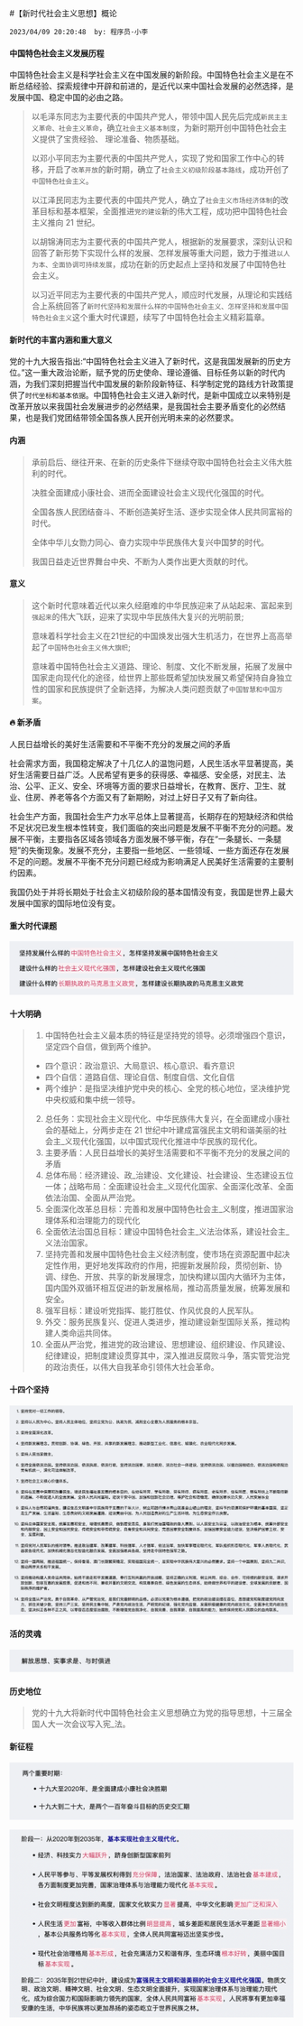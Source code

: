 #【新时代社会主义思想】概论

`2023/04/09 20:20:48  by: 程序员·小李`

#### 中国特色社会主义发展历程

中国特色社会主义是科学社会主义在中国发展的新阶段。中国特色社会主义是在不断总结经验、探索规律中开辟和前进的，是近代以来中国社会发展的必然选择，是发展中国、稳定中国的必由之路。

> 以毛泽东同志为主要代表的中国共产党人，带领中国人民先后完成`新民主主义革命、社会主义革命`，确立`社会主义基本制度`，为新时期开创中国特色社会主义提供了宝贵经验、 理论准备、物质基础。
> 
> 以邓小平同志为主要代表的中国共产党人，实现了党和国家工作中心的转移，开启了`改革开放`的新时期，确立了`社会主义初级阶段基本路线`，成功开创了`中国特色社会主义`。
> 
> 以江泽民同志为主要代表的中国共产党人，确立了`社会主义市场经济体制`的改革目标和基本框架，全面推进`党的建设`新的伟大工程，成功把中国特色社会主义推向 21 世纪。
> 
> 以胡锦涛同志为主要代表的中国共产党人，根据新的发展要求，深刻认识和回答了新形势下实现什么样的发展、怎样发展等重大问题，致力于推进`以人为本、全面协调可持续发展`，成功在新的历史起点上坚持和发展了中国特色社会主义。
> 
> 以习近平同志为主要代表的中国共产党人，顺应时代发展，从理论和实践结合上系统回答了`新时代坚持和发展什么样的中国特色社会主义、怎样坚持和发展中国特色社会主义`这个重大时代课题，续写了中国特色社会主义精彩篇章。
 

#### 新时代的丰富内涵和重大意义

党的十九大报告指出:“中国特色社会主义进入了新时代，这是我国发展新的历史方位。”这一重大政治论断，赋予党的历史使命、理论遵循、目标任务以新的时代内涵，为我们深刻把握当代中国发展的新阶段新特征、科学制定党的路线方针政策提供了`时代坐标和基本依据`。中国特色社会主义进入新时代，是新中国成立以来特别是改革开放以来我国社会发展进步的必然结果，是我国社会主要矛盾变化的必然结果，也是我们党团结带领全国各族人民开创光明未来的必然要求。

#### 内涵

> 承前启后、继往开来、在新的历史条件下继续夺取中国特色社会主义伟大胜利的时代。
> 
> 决胜全面建成小康社会、进而全面建设社会主义现代化强国的时代。
> 
> 全国各族人民团结奋斗、不断创造美好生活、逐步实现全体人民共同富裕的时代。
> 
> 全体中华儿女勠力同心、奋力实现中华民族伟大复兴中国梦的时代。
> 
> 我国日益走近世界舞台中央、不断为人类作出更大贡献的时代。


#### 意义

> 这个新时代意味着近代以来久经磨难的中华民族迎来了从站起来、富起来到`强起来`的伟大飞跃，迎来了实现中华民族伟大复兴的光明前景;
> 
> 意味着科学社会主义在21世纪的中国焕发出强大生机活力，在世界上高高举起了`中国特色社会主义伟大旗帜`;
> 
> 意味着中国特色社会主义道路、理论、制度、文化不断发展，拓展了发展中国家走向现代化的途径，给世界上那些既希望加快发展又希望保持自身独立性的国家和民族提供了全新选择，为解决人类问题贡献了`中国智慧和中国方案`。


#### 🔥 新矛盾

人民日益增长的美好生活需要和不平衡不充分的发展之间的矛盾

社会需求方面，我国稳定解决了十几亿人的温饱问题，人民生活水平显著提高，美好生活需要日益广泛。人民希望有更多的获得感、幸福感、安全感，对民主、法治、公平、正义、安全、环境等方面的要求日益增长，在教育、医疗、卫生、就业、住房、养老等各个方面又有了新期盼，对过上好日子又有了新向往。

社会生产方面，我国社会生产力水平总体上显著提高，长期存在的短缺经济和供给不足状况已发生根本性转变，我们面临的突出问题是发展不平衡不充分的问题。发展不平衡，主要指各区域各领域各方面发展不够平衡，存在“一条腿长、一条腿短”的失衡现象。发展不充分，主要指一些地区、一些领域、一些方面还存在发展不足的问题。发展不平衡不充分问题已经成为影响满足人民美好生活需要的主要制约因素。

我国仍处于并将长期处于社会主义初级阶段的基本国情没有变，我国是世界上最大发展中国家的国际地位没有变。


#### 重大时代课题

![image](【新时代社会主义思想】概论/1ec2ac6f-c51f-470d-9961-7464994c304c.png)


#### 十大明确

> 1. 中国特色社会主义最本质的特征是坚持党的领导。必须增强四个意识，坚定四个自信，做到两个维护。 
>  * 四个意识：政治意识、大局意识、核心意识、看齐意识 
>  * 四个自信：道路自信、理论自信、制度自信、文化自信 
>  * 两个维护：是指坚决维护党中央的核心、全党的核心地位，坚决维护党中央权威和集中统一领导。 
> 2. 总任务：实现社会主义现代化、中华民族伟大复兴，在全面建成小康社会的基础上，分两步走在 21 世纪中叶建成富强民主文明和谐美丽的社会主_义现代化强国，以中国式现代化推进中华民族的现代化。 
> 3. 主要矛盾：人民日益增长的美好生活需要和不平衡不充分的发展之间的矛盾 
> 4. 总体布局：经济建设、政_治建设、文化建设、社会建设、生态建设五位一体；战略布局：全面建设社会主_义现代化国家、全面深化改革、全面依法治国、全面从严治党。 
> 5. 全面深化改革总目标：完善和发展中国特色社会主_义制度，推进国家治理体系和治理能力的现代化 
> 6. 全面依法治国总目标：建设中国特色社会主_义法治体系，建设社会主_义法治国家。 
> 7. 坚持完善和发展中国特色社会主义经济制度，使市场在资源配置中起决定性作用，更好地发挥政府的作用，把握新发展阶段，贯彻创新、协调、绿色、开放、共享的新发展理念，加快构建以国内大循环为主体，国内国外双循环相互促进的新发展格局，推动高质量发展，统筹发展和安全。 
> 8. 强军目标：建设听党指挥、能打胜仗、作风优良的人民军队。 
> 9. 外交：服务民族复兴、促进人类进步，推动建设新型国际关系，推动构建人类命运共同体。 
> 10. 全面从严治党，推进党的政治建设、思想建设、组织建设、作风建设、纪律建设，把制度建设贯穿其中，深入推进反腐败斗争，落实管党治党的政治责任，以伟大自我革命引领伟大社会革命。


#### 十四个坚持

![image](【新时代社会主义思想】概论/3c81b0d0-0d59-412f-bb8d-f03019e53dcc.png)


#### 活的灵魂

![image](【新时代社会主义思想】概论/972ea845-318d-4079-a172-47ff115a68f4.png)


#### 历史地位

> 党的十九大将新时代中国特色社会主义思想确立为党的指导思想，十三届全国人大一次会议写入宪_法。


#### 新征程

![image](【新时代社会主义思想】概论/29b75a1c-9009-44da-a312-142997344fb1.png)

![image](【新时代社会主义思想】概论/c257fe05-4e96-45fb-846d-f5915dd68d28.png)